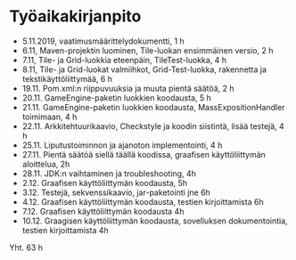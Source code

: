 # Työaikakirjanpito

* 5.11.2019, vaatimusmäärittelydokumentti, 1 h
* 6.11, Maven-projektin luominen, Tile-luokan ensimmäinen versio, 2 h
* 7.11, Tile- ja Grid-luokkia eteenpäin, TileTest-luokka, 4 h
* 8.11, Tile- ja Grid-luokat valmiihkot, Grid-Test-luokka, rakennetta ja tekstikäyttöliittymää, 6 h
* 19.11. Pom.xml:n riippuvuuksia ja muuta pientä säätöä, 2 h
* 20.11. GameEngine-paketin luokkien koodausta, 5 h
* 21.11. GameEngine-paketin luokkien koodausta, MassExpositionHandler toimimaan, 4 h
* 22.11. Arkkitehtuurikaavio, Checkstyle ja koodin siistintä, lisää testejä, 4 h
* 25.11. Liputustoiminnon ja ajanoton implementointi, 4 h
* 27.11. Pientä säätöä siellä täällä koodissa, graafisen käyttöliittymän aloittelua, 2h
* 28.11. JDK:n vaihtaminen ja troubleshooting, 4h
* 2.12. Graafisen käyttöliittymän koodausta, 5h
* 3.12. Testejä, sekvenssikaavio, jar-paketointi jne 6h
* 4.12. Graafisen käyttöliittymän koodausta, testien kirjoittamista 6h
* 7.12. Graafisen käyttöliittymän koodausta 4h
* 10.12. Graagisen käyttöliittymän koodausta, sovelluksen dokumentointia, testien kirjoittamista 4h

Yht. 63 h
